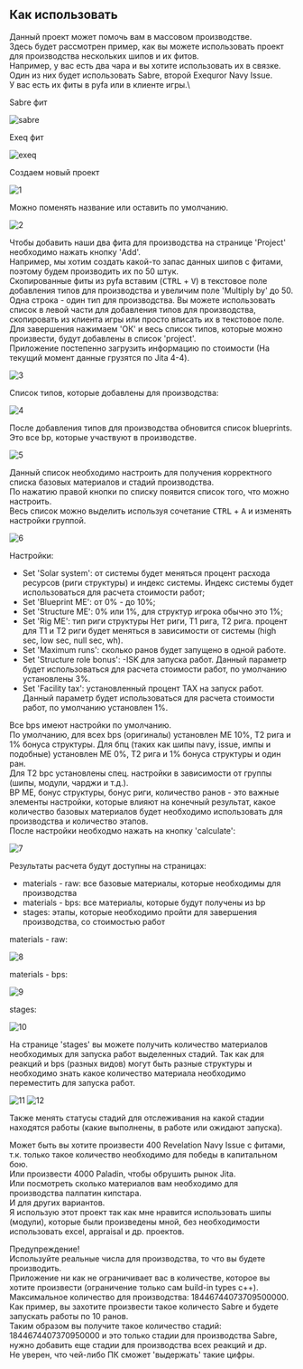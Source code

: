 ## Как использовать

Данный проект может помочь вам в массовом производстве.\
Здесь будет рассмотрен пример, как вы можете использовать проект для производства нескольких шипов и их фитов.\
Например, у вас есть два чара и вы хотите использовать их в связке.\
Один из них будет использовать Sabre, второй Exequror Navy Issue.\
У вас есть их фиты в pyfa или в клиенте игры.\

Sabre фит

![sabre](../examples/example_sabre_pyfa.png)

Exeq фит

![exeq](../examples/example_exeq_pyfa.png)

Создаем новый проект

![1](../examples/example_01.png)

Можно поменять название или оставить по умолчанию.

![2](../examples/example_02.png)

Чтобы добавить наши два фита для производства на странице 'Project' необходимо нажать кнопку 'Add'.\
Например, мы хотим создать какой-то запас данных шипов с фитами, поэтому будем производить их по 50 штук.\
Скопированные фиты из pyfa вставим (<kbd>CTRL</kbd> + <kbd>V</kbd>) в текстовое поле добавления типов для производства и увеличим поле 'Multiply by' до 50.\
Одна строка - один тип для производства. Вы можете использовать список в левой части для добавления типов для производства, скопировать из клиента игры или просто вписать их в текстовое поле.\
Для завершения нажимаем 'OК' и весь список типов, которые можно произвести, будут добавлены в список 'project'.\
Приложение постепенно загрузить информацию по стоимости (На текущий момент данные грузятся по Jita 4-4).

![3](../examples/example_03.png)

Список типов, которые добавлены для производства:

![4](../examples/example_04.png)

После добавления типов для производства обновится список blueprints. Это все bp, которые участвуют в производстве.

![5](../examples/example_05.png)

Данный список необходимо настроить для получения корректного списка базовых материалов и стадий производства.\
По нажатию правой кнопки по списку появится список того, что можно настроить.\
Весь список можно выделить используя сочетание <kbd>CTRL</kbd> + <kbd>A</kbd> и изменять настройки группой.

![6](../examples/example_06.png)

Настройки:
- Set 'Solar system': от системы будет меняться процент расхода ресурсов (риги структуры) и индекс системы. Индекс системы будет использоваться для расчета стоимости работ;
- Set 'Blueprint ME': от 0% - до 10%;
- Set 'Structure ME': 0% или 1%, для структур игрока обычно это 1%;
- Set 'Rig ME': тип риги структуры Нет риги, T1 рига, Т2 рига. процент для Т1 и Т2 риги будет меняться в зависимости от системы (high sec, low sec, null sec, wh).
- Set 'Maximum runs': сколько ранов будет запущено в одной работе.
- Set 'Structure role bonus': -ISK для запуска работ. Данный параметр будет использоваться для расчета стоимости работ, по умолчанию установлены 3%.
- Set 'Facility tax': установленный процент TAX на запуск работ. Данный параметр будет использоваться для расчета стоимости работ, по умолчанию установлен 1%.

Все bps имеют настройки по умолчанию.\
По умолчанию, для всех bps (оригиналы) установлен ME 10%, T2 рига и 1% бонуса структуры.
Для бпц (таких как шипы navy, issue, импы и подобные) установлен ME 0%, T2 рига и 1% бонуса структуры и один ран.\
Для T2 bpc установлены спец. настройки в зависимости от группы (шипы, модули, чарджи и т.д.).\
BP МЕ, бонус структуры, бонус риги, количество ранов - это важные элементы настройки, которые влияют на конечный результат, какое количество базовых материалов будет необходимо использовать для производства и количество этапов.\
После настройки необходмо нажать на кнопку 'calculate':

![7](../examples/example_07.png)

Результаты расчета будут доступны на страницах:
- materials - raw: все базовые материалы, которые необходимы для производства
- materials - bps: все материалы, которые будут получены из bp
- stages: этапы, которые необходимо пройти для завершения производства, со стоимостью работ

materials - raw:

![8](../examples/example_08.png)

materials - bps:

![9](../examples/example_09.png)

stages:

![10](../examples/example_10.png)

На странице 'stages' вы можете получить количество материалов необходимых для запуска работ выделенных стадий. Так как для реакций и bps (разных видов) могут быть разные структуры и необходимо знать какое количество материала необходимо переместить для запуска работ.

![11](../examples/example_11.png)
![12](../examples/example_12.png)

Также менять статусы стадий для отслеживания на какой стадии находятся работы (какие выполнены, в работе или ожидают запуска).


Может быть вы хотите произвести 400 Revelation Navy Issue с фитами, т.к. только такое количество необходимо для победы в капитальном бою.\
Или произвести 4000 Paladin, чтобы обрушить рынок Jita.\
Или посмотреть сколько материалов вам необходимо для производства палпатин кипстара.\
И для других вариантов.\
Я использую этот проект так как мне нравится использовать шипы (модули), которые были произведены мной, без необходимости использовать excel, appraisal и др. проектов.

Предупреждение!\
Используйте реальные числа для производства, то что вы будете производить.\
Приложение ни как не ограничивает вас в количестве, которое вы хотите произвести (ограничение только сам build-in types c++).\
Максимальное количество для производства: 18446744073709500000.\
Как пример, вы захотите произвести такое количесто Sabre и будете запускать работы по 10 ранов.\
Таким образом вы получите такое количество стадий: 1844674407370950000 и это только стадии для производства Sabre, нужно добавить еще стадии для производства всех реакций и др.\
Не уверен, что чей-либо ПК сможет 'выдержать' такие цифры.